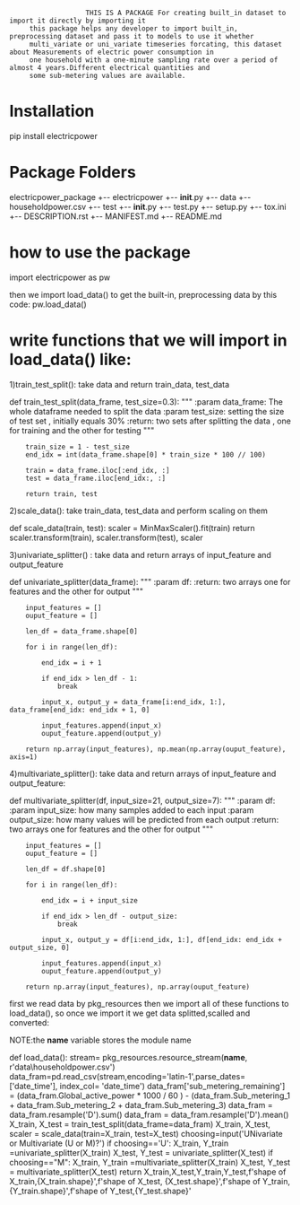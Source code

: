                        THIS IS A PACKAGE For creating built_in dataset to import it directly by importing it                 
         this package helps any developer to import built_in, preprocessing dataset and pass it to models to use it whether 
         multi_variate or uni_variate timeseries forcating, this dataset about Measurements of electric power consumption in
         one household with a one-minute sampling rate over a period of almost 4 years.Different electrical quantities and 
         some sub-metering values are available. 

# Installation

pip install electricpower

# Package Folders

electricpower_package
+-- electricpower
    +-- __init__.py
    +-- data
        +-- householdpower.csv
+-- test
    +-- __init__.py
    +-- test.py
+-- setup.py
+-- tox.ini
+-- DESCRIPTION.rst
+-- MANIFEST.md
+-- README.md

# how to use the package

import electricpower as pw

then we import load_data() to get the built-in, preprocessing data by this code:
pw.load_data()

# write functions that we will import in load_data() like:

1)train_test_split(): take data and return train_data, test_data

def train_test_split(data_frame, test_size=0.3):
        """
        :param data_frame: The whole dataframe needed to split the data
        :param test_size:  setting the size of test set , initially equals 30%
        :return: two sets after splitting the data , one for training and the other for testing
        """

        train_size = 1 - test_size
        end_idx = int(data_frame.shape[0] * train_size * 100 // 100)

        train = data_frame.iloc[:end_idx, :]
        test = data_frame.iloc[end_idx:, :]

        return train, test



2)scale_data(): take train_data, test_data and perform scaling on them

def scale_data(train, test):
    scaler = MinMaxScaler().fit(train)
    return scaler.transform(train), scaler.transform(test), scaler

3)univariate_splitter() : take data and return arrays of input_feature and output_feature

def univariate_splitter(data_frame):
        """
        :param df:
        :return: two arrays one for features and the other for output
        """

        input_features = []
        ouput_feature = []

        len_df = data_frame.shape[0]

        for i in range(len_df):

            end_idx = i + 1

            if end_idx > len_df - 1:
                break

            input_x, output_y = data_frame[i:end_idx, 1:], data_frame[end_idx: end_idx + 1, 0]

            input_features.append(input_x)
            ouput_feature.append(output_y)

        return np.array(input_features), np.mean(np.array(ouput_feature), axis=1)


4)multivariate_splitter(): take data and return arrays of input_feature and output_feature:

def multivariate_splitter(df, input_size=21, output_size=7):
        """
        :param df:
        :param input_size: how many samples added to each input
        :param output_size: how many values will be predicted from each output
        :return: two arrays one for features and the other for output
        """

        input_features = []
        ouput_feature = []

        len_df = df.shape[0]

        for i in range(len_df):

            end_idx = i + input_size

            if end_idx > len_df - output_size:
                break

            input_x, output_y = df[i:end_idx, 1:], df[end_idx: end_idx + output_size, 0]

            input_features.append(input_x)
            ouput_feature.append(output_y)

        return np.array(input_features), np.array(ouput_feature)
    

first we read data by pkg_resources
then we import all of these functions to load_data(), so once we import it we get data splitted,scalled and converted:

NOTE:the __name__ variable stores the module name

def load_data():
    stream= pkg_resources.resource_stream(__name__, r'data\householdpower.csv')
    data_fram=pd.read_csv(stream,encoding='latin-1',parse_dates=['date_time'], index_col= 'date_time')
    data_fram['sub_metering_remaining'] = (data_fram.Global_active_power * 1000  / 60 ) - (data_fram.Sub_metering_1 + data_fram.Sub_metering_2 + data_fram.Sub_metering_3)
    data_fram = data_fram.resample('D').sum()
    data_fram = data_fram.resample('D').mean()
    X_train, X_test = train_test_split(data_frame=data_fram)
    X_train, X_test, scaler = scale_data(train=X_train, test=X_test)
    choosing=input('UNivariate or Multivariate (U or M)?')
    if choosing=='U':
        X_train, Y_train =univariate_splitter(X_train)
        X_test, Y_test = univariate_splitter(X_test)
    if choosing=="M":
        X_train, Y_train =multivariate_splitter(X_train)
        X_test, Y_test = multivariate_splitter(X_test)
    return X_train,X_test,Y_train,Y_test,f'shape of X_train,{X_train.shape}',f'shape of X_test, {X_test.shape}',f'shape of Y_train, {Y_train.shape}',f'shape of Y_test,{Y_test.shape}'


